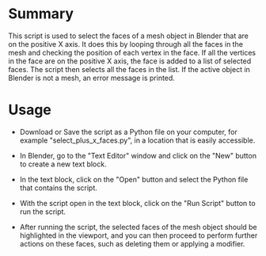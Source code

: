 # Summary

This script is used to select the faces of a mesh object in Blender that are on the positive X axis. It does this by looping through all the faces in the mesh and checking the position of each vertex in the face. If all the vertices in the face are on the positive X axis, the face is added to a list of selected faces. The script then selects all the faces in the list. If the active object in Blender is not a mesh, an error message is printed.

# Usage

- Download or Save the script as a Python file on your computer, for example "select_plus_x_faces.py", in a location that is easily accessible.
- In Blender, go to the "Text Editor" window and click on the "New" button to create a new text block.
- In the text block, click on the "Open" button and select the Python file that contains the script.
- With the script open in the text block, click on the "Run Script" button to run the script.

- After running the script, the selected faces of the mesh object should be highlighted in the viewport, and you can then proceed to perform further actions on these faces, such as deleting them or applying a modifier.

